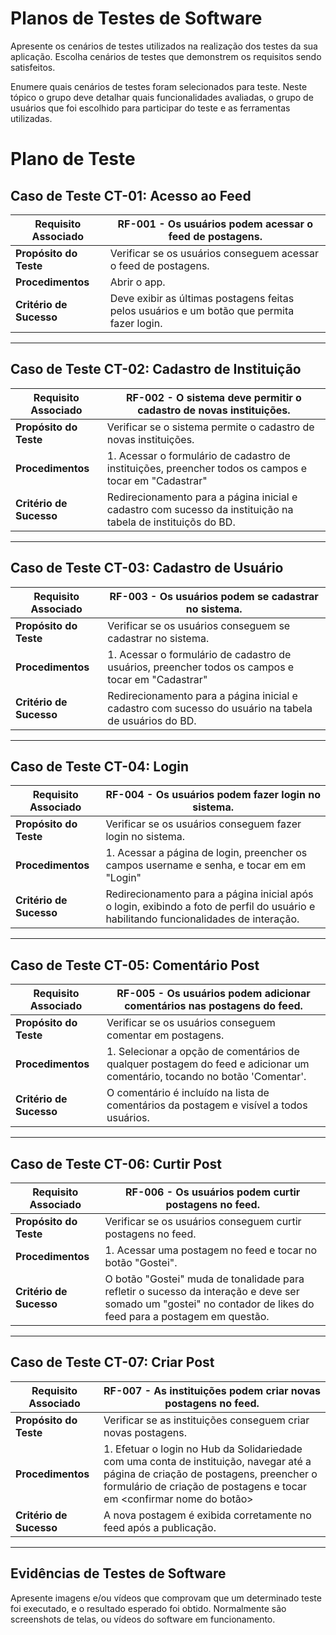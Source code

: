 # Planos de Testes de Software

Apresente os cenários de testes utilizados na realização dos testes da sua aplicação. Escolha cenários de testes que demonstrem os requisitos sendo satisfeitos.

Enumere quais cenários de testes foram selecionados para teste. Neste tópico o grupo deve detalhar quais funcionalidades avaliadas, o grupo de usuários que foi escolhido para participar do teste e as ferramentas utilizadas.


# Plano de Teste


## Caso de Teste CT-01: Acesso ao Feed

| Requisito Associado | RF-001 - Os usuários podem acessar o feed de postagens. |
|---------------------|---------------------------------------------|
| **Propósito do Teste** | Verificar se os usuários conseguem acessar o feed de postagens. |
| **Procedimentos**   | Abrir o app. |
| **Critério de Sucesso** | Deve exibir as últimas postagens feitas pelos usuários e um botão que permita fazer login. |

---

## Caso de Teste CT-02: Cadastro de Instituição

| Requisito Associado | RF-002 - O sistema deve permitir o cadastro de novas instituições. |
|---------------------|---------------------------------------------------|
| **Propósito do Teste** | Verificar se o sistema permite o cadastro de novas instituições. |
| **Procedimentos**   | 1. Acessar o formulário de cadastro de instituições, preencher todos os campos e tocar em "Cadastrar" |
| **Critério de Sucesso** | Redirecionamento para a página inicial e cadastro com sucesso da instituição na tabela de instituiçõs do BD. |

---

## Caso de Teste CT-03: Cadastro de Usuário

| Requisito Associado | RF-003 - Os usuários podem se cadastrar no sistema. |
|---------------------|---------------------------------------------|
| **Propósito do Teste** | Verificar se os usuários conseguem se cadastrar no sistema. |
| **Procedimentos**   | 1. Acessar o formulário de cadastro de usuários, preencher todos os campos e tocar em "Cadastrar" |
| **Critério de Sucesso** | Redirecionamento para a página inicial e cadastro com sucesso do usuário na tabela de usuários do BD. |

---

## Caso de Teste CT-04: Login

| Requisito Associado | RF-004 - Os usuários podem fazer login no sistema. |
|---------------------|---------------------------------------------|
| **Propósito do Teste** | Verificar se os usuários conseguem fazer login no sistema. |
| **Procedimentos**   | 1. Acessar a página de login, preencher os campos username e senha, e tocar em em "Login" |
| **Critério de Sucesso** | Redirecionamento para a página inicial após o login, exibindo a foto de perfil do usuário e habilitando funcionalidades de interação. |

---

## Caso de Teste CT-05: Comentário Post

| Requisito Associado | RF-005 - Os usuários podem adicionar comentários nas postagens do feed. |
|---------------------|---------------------------------------------|
| **Propósito do Teste** | Verificar se os usuários conseguem comentar em postagens. |
| **Procedimentos**   | 1. Selecionar a opção de comentários de qualquer postagem do feed e adicionar um comentário, tocando no botão 'Comentar'.|
| **Critério de Sucesso** | O comentário é incluído na lista de comentários da postagem e visível a todos usuários. |

---

## Caso de Teste CT-06: Curtir Post

| Requisito Associado | RF-006 - Os usuários podem curtir postagens no feed. |
|---------------------|---------------------------------------------|
| **Propósito do Teste** | Verificar se os usuários conseguem curtir postagens no feed. |
| **Procedimentos**   | 1. Acessar uma postagem no feed e tocar no botão "Gostei". |
| **Critério de Sucesso** | O botão "Gostei" muda de tonalidade para refletir o sucesso da interação e deve ser somado um "gostei" no contador de likes do feed para a postagem em questão. |

---

## Caso de Teste CT-07: Criar Post

| Requisito Associado | RF-007 - As instituições podem criar novas postagens no feed. |
|---------------------|---------------------------------------------|
| **Propósito do Teste** | Verificar se as instituições conseguem criar novas postagens. |
| **Procedimentos**   | 1. Efetuar o login no Hub da Solidariedade com uma conta de instituição, navegar até a página de criação de postagens, preencher o formulário de criação de postagens e tocar em <confirmar nome do botão> |
| **Critério de Sucesso** | A nova postagem é exibida corretamente no feed após a publicação. |

---

## Evidências de Testes de Software

Apresente imagens e/ou vídeos que comprovam que um determinado teste foi executado, e o resultado esperado foi obtido. Normalmente são screenshots de telas, ou vídeos do software em funcionamento.
